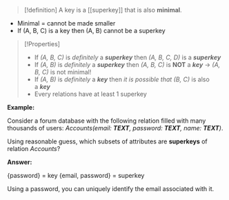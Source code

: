 
>[!definition]
> A key is a [[superkey]] that is also **minimal**.

- Minimal = cannot be made smaller
- If (A, B, C) is a key then (A, B) cannot be a superkey

>[!Properties]
> -   If _(A, B, C)_ is _definitely_ a **_superkey_** then _(A, B, C, D)_ is a **_superkey_** 
> -   If _(A, B)_ is _definitely_ a **_superkey_** then _(A, B, C)_ is **NOT** a **_key_** → _(A, B, C)_ is not minimal!
> -   If _(A, B)_ is _definitely_ a **_key_** then _it is possible that_ _(B, C)_ is also a **_key_**  
> -   Every relations have at least 1 superkey 

**Example:**

Consider a forum database with the following relation filled with many thousands of users: _Accounts(email: **TEXT**, password: **TEXT**, name: **TEXT**)_.

Using reasonable guess, which subsets of attributes are **superkeys** of relation _Accounts_?

**Answer:**

{password} = key
{email, password} = superkey 

Using a password, you can uniquely identify the email associated with it.